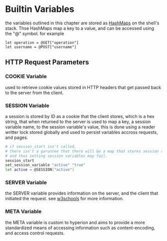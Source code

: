 # Builtin Variables

the variables outlined in this chapter are stored as [HashMaps](https://doc.rust-lang.org/std/collections/struct.HashMap.html) on the shell's stack. Thse HashMaps map a key to a value, and can be accessed using the "@" symbol. for example

```
let operation = @GET["operation"]
let username = @POST["username"]
```

## HTTP Request Parameters

### COOKIE Variable

used to retrieve cookie values stored in HTTP headers that get passed back to the server from the client. 

### SESSION Variable

a session is stored by ID as a cookie that the client stores, which is a hex string, that when returned to the server is used to map a key, a session variable name, to the session variable's value, this is done using a reader writter lock stored globally and used to persist variables accross requests, and pages.

```sh
# if session_start isn't called, 
# there isn't a garuntee that there will be a map that stores session variables, 
# and thus setting session variables may fail.
session_start
set_session_variable "active" "true"
let active = @SESSION["active"]
```

### SERVER Variable

the SERVER variable provides information on the server, and the client that initiated the request. see [w3schools](https://www.w3schools.com/php/php_superglobals_server.asp) for more information. 

### META Variable
the META variable is custom to hyperion and aims to provide a more standardized means of accessing information such as content-encoding, and access control requests.